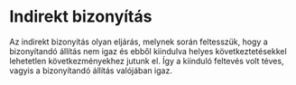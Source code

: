 # Indirekt bizonyítás

Az indirekt bizonyítás olyan eljárás, melynek során feltesszük,  hogy a bizonyítandó állítás nem igaz és ebből kiindulva helyes következtetésekkel lehetetlen következményekhez jutunk el. Így a kiinduló feltevés volt téves, vagyis a bizonyítandó állítás valójában igaz.